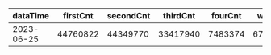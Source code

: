 |dataTime|firstCnt|secondCnt|thirdCnt|fourCnt|winCnt|vrate|wrate|
|-|-|-|-|-|-|-|-|
|2023-06-25|44760822|44349770|33417940|7483374|6713660|0%|0%|